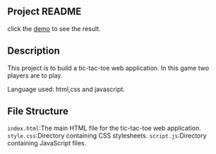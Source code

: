 ## Project README
click the [demo](http://127.0.0.1:5500/index.html) to see the result.

## Description

This project is to build a tic-tac-toe  web application. In this game two players are to play.


Language used: html,css and javascript.

## File Structure

```index.html```:The main HTML file for the tic-tac-toe web application.
```style.css```:Directory containing CSS stylesheets.
```script.js```:Directory containing JavaScript files.
